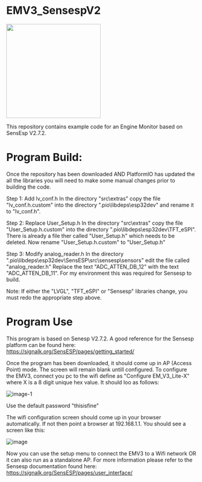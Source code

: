 # EMV3_SensespV2
<img src="https://github.com/user-attachments/assets/8523d30d-3f78-414c-9345-2c325a261c58" width="250" height="250">


This repository contains example code for an Engine Monitor based on SensEsp V2.7.2.

# Program Build:
Once the repository has been downloaded AND PlatformIO has updated the all the libraries 
you will need to make some manual changes prior to building the code. 

Step 1: Add lv_conf.h
  In the directory "src\extras" copy the file "lv_conf.h.custom" into the directory ".pio\libdeps\esp32dev" and rename it to
  "lv_conf.h". 

Step 2: Replace User_Setup.h
  In the directory "src\extras" copy the file "User_Setup.h.custom" into the directory ".pio\libdeps\esp32dev\TFT_eSPI". There is already
  a file ther called "User_Setup.h" which needs to be deleted. Now rename "User_Setup.h.custom" to "User_Setup.h"

Step 3: Modify analog_reader.h
  In the directory ".pio\libdeps\esp32dev\SensESP\src\sensesp\sensors" edit the file called "analog_reader.h" Replace the text 
  "ADC_ATTEN_DB_12" with the text "ADC_ATTEN_DB_11". For my environment this was required for Sensesp to build. 

Note: If either the "LVGL", "TFT_eSPI" or "Sensesp" libraries change, you must redo the appropriate step above. 

# Program Use

This program is based on Senesp V2.7.2. A good reference for the Sensesp platform can be found here: https://signalk.org/SensESP/pages/getting_started/

Once the program has been downloaded, it should come up in AP (Access Point) mode. The screen will remain blank untill configured.
To configure the EMV3, connect you pc to the wifi define as "Configure EM_V3_Lite-X" where X is a 8 digit unique hex value. It should loo as follows:

![image-1](https://github.com/user-attachments/assets/f36207d7-4143-4799-9c55-b2eca204a633)

Use the default password "thisisfine"

The wifi configuration screen should come up in your browser automatically. If not then point a browser at 192.168.1.1.
You should see a screen like this:

![image](https://github.com/user-attachments/assets/59518381-cc77-460b-b139-a15bf02dd238)

Now you can use the setup menu to connect the EMV3 to a Wifi network OR it can also run as a standalone AP. For more information please refer to the
Sensesp documentation found here: https://signalk.org/SensESP/pages/user_interface/
